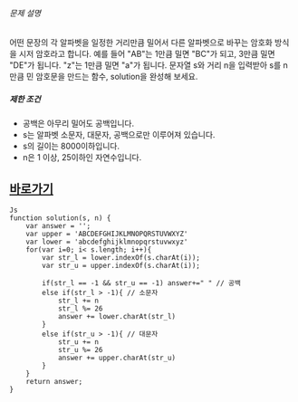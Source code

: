 

###### 문제 설명

어떤 문장의 각 알파벳을 일정한 거리만큼 밀어서 다른 알파벳으로 바꾸는 암호화 방식을 시저 암호라고 합니다. 예를 들어 "AB"는 1만큼 밀면 "BC"가 되고, 3만큼 밀면 "DE"가 됩니다. "z"는 1만큼 밀면 "a"가 됩니다. 문자열 s와 거리 n을 입력받아 s를 n만큼 민 암호문을 만드는 함수, solution을 완성해 보세요.

##### 제한 조건

-   공백은 아무리 밀어도 공백입니다.
-   s는 알파벳 소문자, 대문자, 공백으로만 이루어져 있습니다.
-   s의 길이는 8000이하입니다.
-   n은 1 이상, 25이하인 자연수입니다.


## [바로가기](https://school.programmers.co.kr/learn/courses/30/lessons/12926)

~~~~
Js
function solution(s, n) {
    var answer = '';
    var upper = 'ABCDEFGHIJKLMNOPQRSTUVWXYZ'
    var lower = 'abcdefghijklmnopqrstuvwxyz'
    for(var i=0; i< s.length; i++){
        var str_l = lower.indexOf(s.charAt(i));
        var str_u = upper.indexOf(s.charAt(i));
        
        if(str_l == -1 && str_u == -1) answer+=" " // 공백
        else if(str_l > -1){ // 소문자
            str_l += n
            str_l %= 26
            answer += lower.charAt(str_l)
        }
        else if(str_u > -1){ // 대문자
            str_u += n
            str_u %= 26
            answer += upper.charAt(str_u)
        }
    }
    return answer;
}
~~~~
